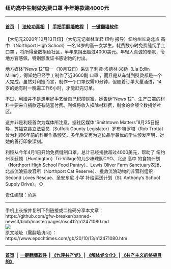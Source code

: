 ### 纽约高中生制做免费口罩 半年筹款逾4000元
------------------------

#### [首页](https://github.com/gfw-breaker/banned-news3/blob/master/README.md) &nbsp;&nbsp;|&nbsp;&nbsp; [法轮功真相](https://github.com/begood0513/basic/blob/master/README.md)  &nbsp;&nbsp;|&nbsp;&nbsp; [手把手翻墙教程](https://github.com/gfw-breaker/guides/wiki)  &nbsp;&nbsp;|&nbsp;&nbsp; [一键翻墙软件](https://github.com/gfw-breaker/nogfw/blob/master/README.md)  



<div><p>
 【大纪元2020年10月13日讯】（大纪元记者林宜君
 <ok href="https://www.epochtimes.com/gb/tag/%E7%BA%BD%E7%BA%A6.html">
  纽约
 </ok>
 报导）纽约州长岛北点
 <ok href="https://www.epochtimes.com/gb/tag/%E9%AB%98%E4%B8%AD.html">
  高中
 </ok>
 （Northport High School）一名14岁的高一女学生，耗费数小时免费缝纫手工
 <ok href="https://www.epochtimes.com/gb/tag/%E5%8F%A3%E7%BD%A9.html">
  口罩
 </ok>
 ，将所得全数捐给社区，半年来捐出超过4000美元。年轻人真诚的奉献，令地方官感佩，特别颁发证书感谢她的付出。
</p>
<p>
 地方媒体“News 12”周一（10月12日）采访了利娅‧埃德林‧米勒（Lia Edlin Miller），得知她已经手工制作了近3600副
 <ok href="https://www.epochtimes.com/gb/tag/%E5%8F%A3%E7%BD%A9.html">
  口罩
 </ok>
 ，而且是从车缝到熨烫都是一个人完成。虽然对利娅而言，制作一个口罩仅需10分钟，但随着订单大量涌进，14岁的她有时一晚需工作6小时，才能赶完订单。
</p>
<p>
 不过，利娅并不是想用好手艺给自己积攒财富，她告诉“News 12”，生产口罩的材料主要来自捐款还有随喜付费。利娅将收入扣除材料费，剩余的金额全数捐给社区。
</p>
<p>
 这并非是利娅首次为媒体所注意。据社区媒体“Smithtown Matters”8月25日报导，苏福克县立法委员（Suffolk County Legislator）罗布‧特罗塔（Rob Trotta）曾为利娅6年前的科展作品颁奖，多年后又再为这位品学兼优的学生颁发声明，对她的善行印象深刻。
</p>
<p>
 利娅从今年4月1日开始免费缝制口罩，总计已经捐款超过4000美元，帮助了
 <ok href="https://www.epochtimes.com/gb/tag/%E7%BA%BD%E7%BA%A6.html">
  纽约
 </ok>
 州亨廷顿（Huntington）Tri-Village的儿少棒球队CYO、北点
 <ok href="https://www.epochtimes.com/gb/tag/%E9%AB%98%E4%B8%AD.html">
  高中
 </ok>
 的食物计划（Northport High School Food Pantry）、Lewis Oliver Farm Sanctuary农场、北点流浪猫收容所（Northport Cat Reserve）、援救流浪动物的非营利组织Second Loves Rescue、圣安东尼
 <ok href="https://www.epochtimes.com/gb/tag/%E5%B0%8F%E5%AD%A6.html">
  小学
 </ok>
 补给运送计划（St. Anthony’s School Supply Drive）。◇
</p>
<p>
 责任编辑：沁莲
</p>
</div>
<hr/>
手机上长按并复制下列链接或二维码分享本文章：<br/>
https://github.com/gfw-breaker/banned-news3/blob/master/pages/nsc412/n12471080.md <br/>
<a href='https://github.com/gfw-breaker/banned-news3/blob/master/pages/nsc412/n12471080.md'><img src='https://github.com/gfw-breaker/banned-news3/blob/master/pages/nsc412/n12471080.md.png'/></a> <br/>
原文地址（需翻墙访问）：https://www.epochtimes.com/gb/20/10/13/n12471080.htm


------------------------
#### [首页](https://github.com/gfw-breaker/banned-news3/blob/master/README.md) &nbsp;|&nbsp; [一键翻墙软件](https://github.com/gfw-breaker/nogfw/blob/master/README.md) &nbsp;| [《九评共产党》](https://github.com/gfw-breaker/9ping.md/blob/master/README.md#九评之一评共产党是什么) | [《解体党文化》](https://github.com/gfw-breaker/jtdwh.md/blob/master/README.md) | [《共产主义的终极目的》](https://github.com/gfw-breaker/gczydzjmd.md/blob/master/README.md)


<img src='http://gfw-breaker.win/banned-news3/pages/nsc412/n12471080.md' width='0px' height='0px'/>